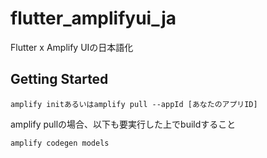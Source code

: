 # flutter_amplifyui_ja

Flutter x Amplify UIの日本語化

## Getting Started

```shell
amplify initあるいはamplify pull --appId [あなたのアプリID]
```

amplify pullの場合、以下も要実行した上でbuildすること

```shell
amplify codegen models
```

